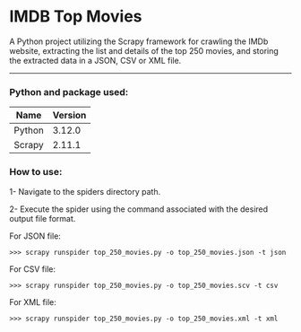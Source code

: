 IMDB Top Movies<a name="TOP"></a>
===================

A Python project utilizing the Scrapy framework for crawling the IMDb website, extracting the list and details of the top 250 movies, and storing the extracted data in a JSON, CSV or XML file.

- - - -

### Python and package used:
Name  | Version
-------- | --------
Python | 3.12.0
Scrapy | 2.11.1

### How to use:
1- Navigate to the spiders directory path.

2- Execute the spider using the command associated with the desired output file format.

For JSON file:
```
>>> scrapy runspider top_250_movies.py -o top_250_movies.json -t json 
```

For CSV file:
```
>>> scrapy runspider top_250_movies.py -o top_250_movies.scv -t csv 
```

For XML file:
```
>>> scrapy runspider top_250_movies.py -o top_250_movies.xml -t xml 
```
